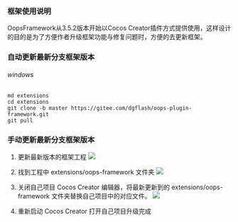 ### 框架使用说明
OopsFramework从3.5.2版本开始以Cocos Creator插件方式提供使用，这样设计的目的是为了方便作者升级框架功能与修复问题时，方便的去更新框架。

### 自动更新最新分支框架版本
###### windows
```
md extensions
cd extensions
git clone -b master https://gitee.com/dgflash/oops-plugin-framework.git
git pull
```

### 手动更新最新分支框架版本
1. 更新最新版本的框架工程
    ![](http://dgflash.gitee.io/oops-full-stack-web/doc/using/1.jpg)

2. 找到工程中 extensions/oops-framework 文件夹
     ![](http://dgflash.gitee.io/oops-full-stack-web/doc/using/2.jpg)

3. 关闭自己项目 Cocos Creator 编辑器，将最新更新到的 extensions/oops-framework 文件夹替换自己项目中的对应文件。
     ![](http://dgflash.gitee.io/oops-full-stack-web/doc/using/3.jpg)

4. 重新启动 Cocos Creator 打开自己项目升级完成
